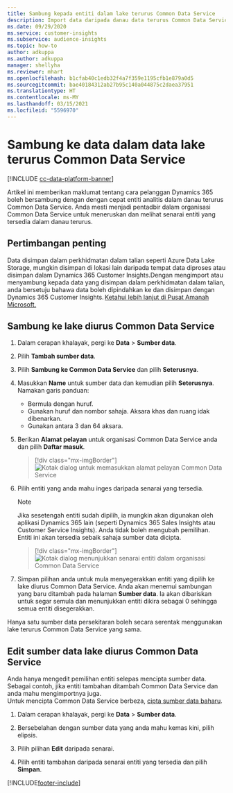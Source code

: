 ```yaml
---
title: Sambung kepada entiti dalam lake terurus Common Data Service
description: Import data daripada danau data terurus Common Data Service.
ms.date: 09/29/2020
ms.service: customer-insights
ms.subservice: audience-insights
ms.topic: how-to
author: adkuppa
ms.author: adkuppa
manager: shellyha
ms.reviewer: mhart
ms.openlocfilehash: b1cfab40c1edb32f4a7f359e1195cfb1e879a0d5
ms.sourcegitcommit: bae40184312ab27b95c140a044875c2daea37951
ms.translationtype: HT
ms.contentlocale: ms-MY
ms.lasthandoff: 03/15/2021
ms.locfileid: "5596970"
---
```

# <a name="connect-to-data-in-a-common-data-service-managed-data-lake"></a>Sambung ke data dalam data lake terurus Common Data Service

[!INCLUDE [cc-data-platform-banner](../includes/cc-data-platform-banner.md)]

Artikel ini memberikan maklumat tentang cara pelanggan Dynamics 365 boleh bersambung dengan dengan cepat entiti analitis dalam danau terurus Common Data Service. Anda mesti menjadi pentadbir dalam organisasi Common Data Service untuk meneruskan dan melihat senarai entiti yang tersedia dalam danau terurus.

## <a name="important-considerations"></a>Pertimbangan penting

Data disimpan dalam perkhidmatan dalam talian seperti Azure Data Lake Storage, mungkin disimpan di lokasi lain daripada tempat data diproses atau disimpan dalam Dynamics 365 Customer Insights.Dengan mengimport atau menyambung kepada data yang disimpan dalam perkhidmatan dalam talian, anda bersetuju bahawa data boleh dipindahkan ke dan disimpan dengan Dynamics 365 Customer Insights. [Ketahui lebih lanjut di Pusat Amanah Microsoft.](https://www.microsoft.com/trust-center)

## <a name="connect-to-a-common-data-service-managed-lake"></a>Sambung ke lake diurus Common Data Service

1. Dalam cerapan khalayak, pergi ke **Data** > **Sumber data**.

2. Pilih **Tambah sumber data**.

3. Pilih **Sambung ke Common Data Service** dan pilih **Seterusnya**.

4. Masukkan **Name** untuk sumber data dan kemudian pilih **Seterusnya**. Namakan garis panduan: 
   - Bermula dengan huruf.
   - Gunakan huruf dan nombor sahaja. Aksara khas dan ruang idak dibenarkan.
   - Gunakan antara 3 dan 64 aksara.

5. Berikan **Alamat pelayan** untuk organisasi Common Data Service anda dan pilih **Daftar masuk**.

   > [!div class="mx-imgBorder"]
   > ![Kotak dialog untuk memasukkan alamat pelayan Common Data Service](media/enter-CDS-org-details.png)

6. Pilih entiti yang anda mahu inges daripada senarai yang tersedia.    

   > [!NOTE]
   > Jika sesetengah entiti sudah dipilih, ia mungkin akan digunakan oleh aplikasi Dynamics 365 lain (seperti Dynamics 365 Sales Insights atau Customer Service Insights). Anda tidak boleh mengubah pemilihan. Entiti ini akan tersedia sebaik sahaja sumber data dicipta.

   > [!div class="mx-imgBorder"]
   > ![Kotak dialog menunjukkan senarai entiti dalam organisasi Common Data Service](media/select-analytical-entities.png)

7. Simpan pilihan anda untuk mula menyegerakkan entiti yang dipilih ke lake diurus Common Data Service. Anda akan menemui sambungan yang baru ditambah pada halaman **Sumber data**. Ia akan dibariskan untuk segar semula dan menunjukkan entiti dikira sebagai 0 sehingga semua entiti disegerakkan.

Hanya satu sumber data persekitaran boleh secara serentak menggunakan lake terurus Common Data Service yang sama.

## <a name="edit-a-common-data-service-managed-lake-data-source"></a>Edit sumber data lake diurus Common Data Service

Anda hanya mengedit pemilihan entiti selepas mencipta sumber data. Sebagai contoh, jika entiti tambahan ditambah Common Data Service dan anda mahu mengimportnya juga.    
Untuk mencipta Common Data Service berbeza, [cipta sumber data baharu](#connect-to-a-common-data-service-managed-lake).

1. Dalam cerapan khalayak, pergi ke **Data** > **Sumber data**.

2. Bersebelahan dengan sumber data yang anda mahu kemas kini, pilih elipsis.

3. Pilih pilihan **Edit** daripada senarai.

4. Pilih entiti tambahan daripada senarai entiti yang tersedia dan pilih **Simpan**.


[!INCLUDE[footer-include](../includes/footer-banner.md)]